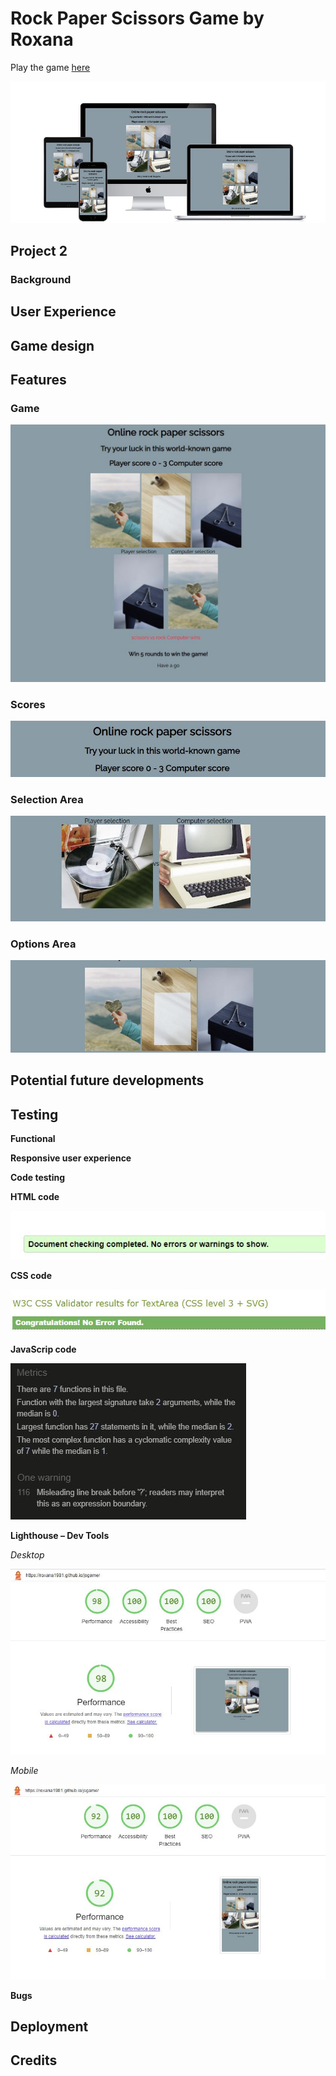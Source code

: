 # Rock Paper Scissors Game by Roxana

Play the game [here](https://roxana1981.github.io/jsgame/)

![Multiscreen view](assets/images/multi.JPG)

## Project 2

### Background

## User Experience 

## Game design 

## Features 

### Game

![Game Page](assets/images/page.JPG)


### Scores

![scores](assets/images/score.JPG)

### Selection Area

![Selection Area](assets/images/selection.JPG)

### Options Area

![Option Area](assets/images/options.JPG)

## Potential future developments

## Testing 

**Functional**

**Responsive user experience**

**Code testing**

**HTML code**

![Index File](assets/images/html.JPG)

**CSS code**

![CSS File](assets/images/css.JPG)

**JavaScrip code**

![Java File](assets/images/javascript.JPG)

**Lighthouse – Dev Tools**

*Desktop*

![Desktop](assets/images/dlighthouse.JPG)

*Mobile*

![Mobile](assets/images/mlighthouse.JPG)


**Bugs**

## Deployment

## Credits
